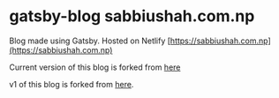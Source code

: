 # gatsby-blog sabbiushah.com.np

Blog made using Gatsby. Hosted on Netlify [https://sabbiushah.com.np](https://sabbiushah.com.np)

Current version of this blog is forked from [here](https://github.com/LekoArts/gatsby-themes/tree/master/themes/gatsby-theme-minimal-blog)

v1 of this blog is forked from [here](https://github.com/gatsbyjs/gatsby-starter-blog).
